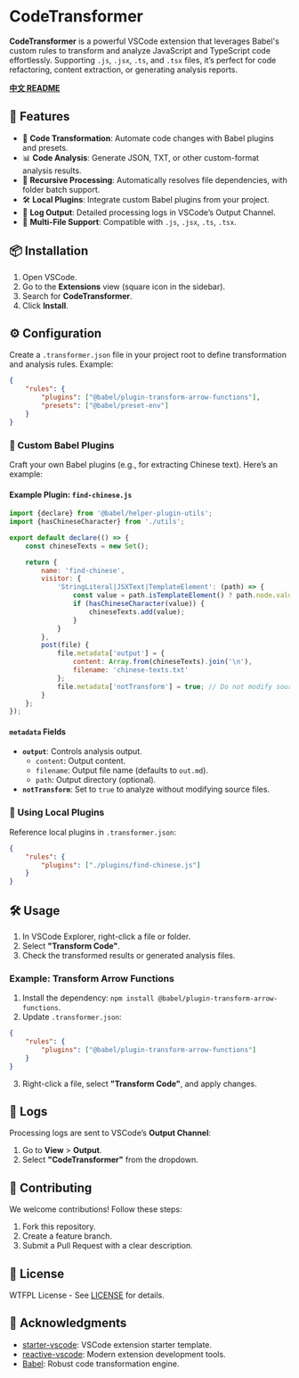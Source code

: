 # CodeTransformer

**CodeTransformer** is a powerful VSCode extension that leverages Babel's custom rules to transform and analyze JavaScript and TypeScript code effortlessly. Supporting `.js`, `.jsx`, `.ts`, and `.tsx` files, it’s perfect for code refactoring, content extraction, or generating analysis reports.

**[中文 README](README.md)**

## 🚀 Features

-   🔄 **Code Transformation**: Automate code changes with Babel plugins and presets.
-   📊 **Code Analysis**: Generate JSON, TXT, or other custom-format analysis results.
-   📂 **Recursive Processing**: Automatically resolves file dependencies, with folder batch support.
-   🛠 **Local Plugins**: Integrate custom Babel plugins from your project.
-   📝 **Log Output**: Detailed processing logs in VSCode’s Output Channel.
-   🎯 **Multi-File Support**: Compatible with `.js`, `.jsx`, `.ts`, `.tsx`.

## 📦 Installation

1. Open VSCode.
2. Go to the **Extensions** view (square icon in the sidebar).
3. Search for **CodeTransformer**.
4. Click **Install**.

## ⚙️ Configuration

Create a `.transformer.json` file in your project root to define transformation and analysis rules. Example:

```json
{
    "rules": {
        "plugins": ["@babel/plugin-transform-arrow-functions"],
        "presets": ["@babel/preset-env"]
    }
}
```

### 🔧 Custom Babel Plugins

Craft your own Babel plugins (e.g., for extracting Chinese text). Here’s an example:

#### Example Plugin: `find-chinese.js`

```javascript
import {declare} from '@babel/helper-plugin-utils';
import {hasChineseCharacter} from './utils';

export default declare(() => {
    const chineseTexts = new Set();

    return {
        name: 'find-chinese',
        visitor: {
            'StringLiteral|JSXText|TemplateElement': (path) => {
                const value = path.isTemplateElement() ? path.node.value.raw : path.node.value || '';
                if (hasChineseCharacter(value)) {
                    chineseTexts.add(value);
                }
            }
        },
        post(file) {
            file.metadata['output'] = {
                content: Array.from(chineseTexts).join('\n'),
                filename: 'chinese-texts.txt'
            };
            file.metadata['notTransform'] = true; // Do not modify source files
        }
    };
});
```

#### `metadata` Fields

-   **`output`**: Controls analysis output.
    -   `content`: Output content.
    -   `filename`: Output file name (defaults to `out.md`).
    -   `path`: Output directory (optional).
-   **`notTransform`**: Set to `true` to analyze without modifying source files.

### 📍 Using Local Plugins

Reference local plugins in `.transformer.json`:

```json
{
    "rules": {
        "plugins": ["./plugins/find-chinese.js"]
    }
}
```

## 🛠️ Usage

1. In VSCode Explorer, right-click a file or folder.
2. Select **"Transform Code"**.
3. Check the transformed results or generated analysis files.

### Example: Transform Arrow Functions

1. Install the dependency: `npm install @babel/plugin-transform-arrow-functions`.
2. Update `.transformer.json`:

```json
{
    "rules": {
        "plugins": ["@babel/plugin-transform-arrow-functions"]
    }
}
```

3. Right-click a file, select **"Transform Code"**, and apply changes.

## 📜 Logs

Processing logs are sent to VSCode’s **Output Channel**:

1. Go to **View** > **Output**.
2. Select **"CodeTransformer"** from the dropdown.

## 🤝 Contributing

We welcome contributions! Follow these steps:

1. Fork this repository.
2. Create a feature branch.
3. Submit a Pull Request with a clear description.

## 📄 License

WTFPL License - See [LICENSE](LICENSE) for details.

## 🙏 Acknowledgments

-   [starter-vscode](https://github.com/antfu/starter-vscode): VSCode extension starter template.
-   [reactive-vscode](https://kermanx.com/reactive-vscode/): Modern extension development tools.
-   [Babel](https://babeljs.io/): Robust code transformation engine.
